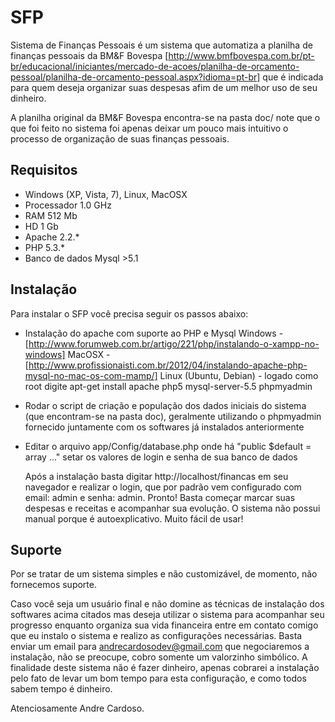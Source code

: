 SFP
=======

  Sistema de Finanças Pessoais é um sistema que automatiza a planilha de finanças pessoais da BM&F Bovespa [http://www.bmfbovespa.com.br/pt-br/educacional/iniciantes/mercado-de-acoes/planilha-de-orcamento-pessoal/planilha-de-orcamento-pessoal.aspx?idioma=pt-br] 
que é indicada para quem deseja organizar suas despesas afim de um melhor uso de seu dinheiro.

  A planilha original da BM&F Bovespa encontra-se na pasta doc/  note que o que foi feito no sistema foi apenas deixar um pouco mais intuitivo o processo de organização de suas finanças pessoais.



Requisitos
----------------

  - Windows (XP, Vista, 7), Linux, MacOSX
  - Processador 1.0 GHz
  - RAM 512 Mb
  - HD 1 Gb
  - Apache 2.2.*
  - PHP 5.3.*
  - Banco de dados Mysql >5.1



Instalação
----------------

  Para instalar o SFP você precisa seguir os passos abaixo:

  - Instalação do apache com suporte ao PHP e Mysql
      Windows - [http://www.forumweb.com.br/artigo/221/php/instalando-o-xampp-no-windows]
      MacOSX - [http://www.profissionaisti.com.br/2012/04/instalando-apache-php-mysql-no-mac-os-com-mamp/]
      Linux (Ubuntu, Debian) - logado como root digite apt-get install apache php5 mysql-server-5.5 phpmyadmin
    
    
  - Rodar o script de criação e população dos dados iniciais do sistema (que encontram-se na pasta doc), geralmente utilizando o phpmyadmin fornecido juntamente com os softwares já instalados anteriormente
  
  - Editar o arquivo app/Config/database.php onde há "public $default = array ..." setar os valores de login e senha de sua banco de dados

    
    Após a instalação basta digitar http://localhost/financas em seu navegador e realizar o login, que por padrão vem configurado com email: admin  e senha: admin. Pronto!
    Basta começar marcar suas despesas e receitas e acompanhar sua evolução.
    O sistema não possui manual porque é autoexplicativo. Muito fácil de usar!



Suporte
------------

  Por se tratar de um sistema simples e não customizável, de momento, não fornecemos suporte.
  
  Caso você seja um usuário final e não domine as técnicas de instalação dos softwares acima citados mas deseja utilizar o sistema para acompanhar seu progresso enquanto organiza sua vida financeira
  entre em contato comigo que eu instalo o sistema e realizo as configurações necessárias. Basta enviar um email para <andrecardosodev@gmail.com> que negociaremos a instalação, não se preocupe, cobro somente
  um valorzinho simbólico. A finalidade deste sistema não é fazer dinheiro, apenas cobrarei a instalação pelo fato de levar um bom tempo para esta configuração, e como todos sabem tempo é dinheiro.
  
  
  
  
  Atenciosamente Andre Cardoso.
  
  
